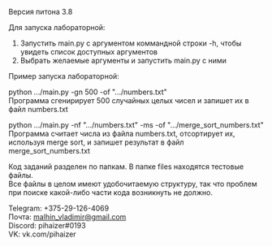Версия питона 3.8

Для запуска лабораторной:
1. Запустить main.py с аргументом коммандной строки -h, 
чтобы увидеть список доступных аргументов
2. Выбрать желаемые аргументы и запустить main.py с ними

Пример запуска лабораторной:

python .../main.py -gn 500 -of ".../numbers.txt"\
Программа сгенирирует 500 случайных целых чисел и запишет их в файл numbers.txt

python .../main.py -nf ".../numbers.txt" -ms -of ".../merge_sort_numbers.txt"\
Программа считает числа из файла numbers.txt, отсортирует их, 
используя merge sort, и запишет результат в файл merge_sort_numbers.txt

Код заданий разделен по папкам. В папке files находятся тестовые файлы.\
Все файлы в целом имеют удобочитаемую структуру,
так что проблем при поиске какой-либо части кода возникнуть не должно.

Telegram: +375-29-126-4069\
Почта: malhin_vladimir@gmail.com\
Discord: pihaizer#0193\
VK: vk.com/pihaizer